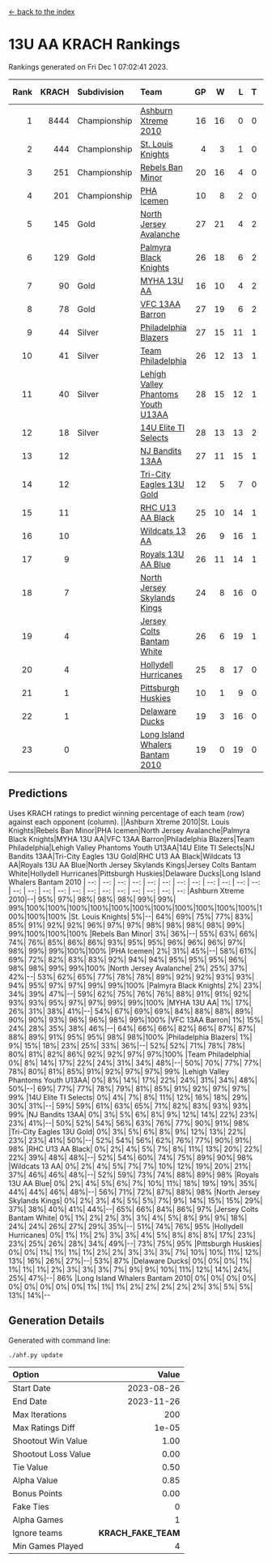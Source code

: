[<- back to the index](readme.md)
# 13U AA KRACH Rankings
Rankings generated on Fri Dec  1 07:02:41 2023.

Rank|KRACH|Subdivision|Team|GP|W|L|T|OTW|OTL|SoS|Exp Wins|Win Diff
---:|---:|:---|:---|---:|---:|---:|---:|---:|---:|---:|---:|---:
1|8444|Championship|[Ashburn Xtreme 2010](https://gamesheetstats.com/seasons/3659/teams/140527/schedule)|16|16|0|0|0|0|95|16.8|-0.0
2|444|Championship|[St. Louis Knights](https://gamesheetstats.com/seasons/3659/teams/143323/schedule)|4|3|1|0|0|0|1710|3.8|-0.0
3|251|Championship|[Rebels Ban Minor](https://gamesheetstats.com/seasons/3659/teams/140539/schedule)|20|16|4|0|0|0|842|16.9|0.0
4|201|Championship|[PHA Icemen](https://gamesheetstats.com/seasons/3659/teams/143321/schedule)|10|8|2|0|2|0|66|8.9|0.0
5|145|Gold|[North Jersey Avalanche](https://gamesheetstats.com/seasons/3659/teams/140535/schedule)|27|21|4|2|0|0|338|22.9|0.0
6|129|Gold|[Palmyra Black Knights](https://gamesheetstats.com/seasons/3659/teams/140537/schedule)|26|18|6|2|2|0|671|19.9|0.0
7|90|Gold|[MYHA 13U AA](https://gamesheetstats.com/seasons/3659/teams/140533/schedule)|16|10|4|2|1|0|66|11.9|0.0
8|78|Gold|[VFC 13AA Barron](https://gamesheetstats.com/seasons/3659/teams/140544/schedule)|27|19|6|2|2|2|46|20.9|0.0
9|44|Silver|[Philadelphia Blazers](https://gamesheetstats.com/seasons/3659/teams/140538/schedule)|27|15|11|1|3|2|651|16.4|0.0
10|41|Silver|[Team Philadelphia](https://gamesheetstats.com/seasons/3659/teams/140542/schedule)|26|12|13|1|0|1|688|13.4|0.0
11|40|Silver|[Lehigh Valley Phantoms Youth U13AA](https://gamesheetstats.com/seasons/3659/teams/140531/schedule)|28|15|12|1|0|3|345|16.4|0.0
12|18|Silver|[14U Elite TI Selects](https://gamesheetstats.com/seasons/3659/teams/140526/schedule)|28|13|13|2|1|1|616|14.9|0.0
13|12||[NJ Bandits 13AA](https://gamesheetstats.com/seasons/3659/teams/140534/schedule)|27|11|15|1|2|2|350|12.4|0.0
14|12||[Tri-City Eagles 13U Gold](https://gamesheetstats.com/seasons/3659/teams/140543/schedule)|12|5|7|0|1|1|41|5.9|0.0
15|11||[RHC U13 AA Black](https://gamesheetstats.com/seasons/3659/teams/140540/schedule)|25|10|14|1|0|0|44|11.4|0.0
16|10||[Wildcats 13 AA](https://gamesheetstats.com/seasons/3659/teams/140545/schedule)|26|9|16|1|0|0|50|10.4|0.0
17|9||[Royals 13U AA Blue](https://gamesheetstats.com/seasons/3659/teams/140541/schedule)|26|11|14|1|0|1|46|12.4|0.0
18|7||[North Jersey Skylands Kings](https://gamesheetstats.com/seasons/3659/teams/140536/schedule)|24|8|16|0|1|0|57|8.9|0.0
19|4||[Jersey Colts Bantam White](https://gamesheetstats.com/seasons/3659/teams/140530/schedule)|26|6|19|1|0|1|50|7.4|0.0
20|4||[Hollydell Hurricanes](https://gamesheetstats.com/seasons/3659/teams/140529/schedule)|25|8|17|0|1|0|364|8.9|0.0
21|1||[Pittsburgh Huskies](https://gamesheetstats.com/seasons/3659/teams/149413/schedule)|10|1|9|0|0|1|848|1.9|0.0
22|1||[Delaware Ducks](https://gamesheetstats.com/seasons/3659/teams/140528/schedule)|19|3|16|0|0|1|28|3.9|0.0
23|0||[Long Island Whalers Bantam 2010](https://gamesheetstats.com/seasons/3659/teams/140532/schedule)|19|0|19|0|0|0|43|0.9|0.0

## Predictions
Uses KRACH ratings to predict winning percentage of each team (row) against each opponent (column).
||Ashburn Xtreme 2010|St. Louis Knights|Rebels Ban Minor|PHA Icemen|North Jersey Avalanche|Palmyra Black Knights|MYHA 13U AA|VFC 13AA Barron|Philadelphia Blazers|Team Philadelphia|Lehigh Valley Phantoms Youth U13AA|14U Elite TI Selects|NJ Bandits 13AA|Tri-City Eagles 13U Gold|RHC U13 AA Black|Wildcats 13 AA|Royals 13U AA Blue|North Jersey Skylands Kings|Jersey Colts Bantam White|Hollydell Hurricanes|Pittsburgh Huskies|Delaware Ducks|Long Island Whalers Bantam 2010
| --: | --: | --: | --: | --: | --: | --: | --: | --: | --: | --: | --: | --: | --: | --: | --: | --: | --: | --: | --: | --: | --: | --: | --: 
|Ashburn Xtreme 2010|--| 95%| 97%| 98%| 98%| 98%| 99%| 99%| 99%|100%|100%|100%|100%|100%|100%|100%|100%|100%|100%|100%|100%|100%|100%
|St. Louis Knights|  5%|--| 64%| 69%| 75%| 77%| 83%| 85%| 91%| 92%| 92%| 96%| 97%| 97%| 98%| 98%| 98%| 98%| 99%| 99%|100%|100%|100%
|Rebels Ban Minor|  3%| 36%|--| 55%| 63%| 66%| 74%| 76%| 85%| 86%| 86%| 93%| 95%| 95%| 96%| 96%| 96%| 97%| 98%| 99%| 99%|100%|100%
|PHA Icemen|  2%| 31%| 45%|--| 58%| 61%| 69%| 72%| 82%| 83%| 83%| 92%| 94%| 94%| 95%| 95%| 95%| 96%| 98%| 98%| 99%| 99%|100%
|North Jersey Avalanche|  2%| 25%| 37%| 42%|--| 53%| 62%| 65%| 77%| 78%| 78%| 89%| 92%| 92%| 93%| 93%| 94%| 95%| 97%| 97%| 99%| 99%|100%
|Palmyra Black Knights|  2%| 23%| 34%| 39%| 47%|--| 59%| 62%| 75%| 76%| 76%| 88%| 91%| 91%| 92%| 93%| 93%| 95%| 97%| 97%| 99%| 99%|100%
|MYHA 13U AA|  1%| 17%| 26%| 31%| 38%| 41%|--| 54%| 67%| 69%| 69%| 84%| 88%| 88%| 89%| 90%| 90%| 93%| 96%| 96%| 98%| 99%|100%
|VFC 13AA Barron|  1%| 15%| 24%| 28%| 35%| 38%| 46%|--| 64%| 66%| 66%| 82%| 86%| 87%| 87%| 88%| 89%| 91%| 95%| 95%| 98%| 98%|100%
|Philadelphia Blazers|  1%|  9%| 15%| 18%| 23%| 25%| 33%| 36%|--| 52%| 52%| 71%| 78%| 78%| 80%| 81%| 82%| 86%| 92%| 92%| 97%| 97%|100%
|Team Philadelphia|  0%|  8%| 14%| 17%| 22%| 24%| 31%| 34%| 48%|--| 50%| 70%| 77%| 77%| 78%| 80%| 81%| 85%| 91%| 92%| 97%| 97%| 99%
|Lehigh Valley Phantoms Youth U13AA|  0%|  8%| 14%| 17%| 22%| 24%| 31%| 34%| 48%| 50%|--| 69%| 77%| 77%| 78%| 79%| 81%| 85%| 91%| 92%| 97%| 97%| 99%
|14U Elite TI Selects|  0%|  4%|  7%|  8%| 11%| 12%| 16%| 18%| 29%| 30%| 31%|--| 59%| 59%| 61%| 63%| 65%| 71%| 82%| 83%| 93%| 93%| 99%
|NJ Bandits 13AA|  0%|  3%|  5%|  6%|  8%|  9%| 12%| 14%| 22%| 23%| 23%| 41%|--| 50%| 52%| 54%| 56%| 63%| 76%| 77%| 90%| 91%| 98%
|Tri-City Eagles 13U Gold|  0%|  3%|  5%|  6%|  8%|  9%| 12%| 13%| 22%| 23%| 23%| 41%| 50%|--| 52%| 54%| 56%| 62%| 76%| 77%| 90%| 91%| 98%
|RHC U13 AA Black|  0%|  2%|  4%|  5%|  7%|  8%| 11%| 13%| 20%| 22%| 22%| 39%| 48%| 48%|--| 52%| 54%| 60%| 74%| 75%| 89%| 90%| 98%
|Wildcats 13 AA|  0%|  2%|  4%|  5%|  7%|  7%| 10%| 12%| 19%| 20%| 21%| 37%| 46%| 46%| 48%|--| 52%| 59%| 73%| 74%| 88%| 89%| 98%
|Royals 13U AA Blue|  0%|  2%|  4%|  5%|  6%|  7%| 10%| 11%| 18%| 19%| 19%| 35%| 44%| 44%| 46%| 48%|--| 56%| 71%| 72%| 87%| 88%| 98%
|North Jersey Skylands Kings|  0%|  2%|  3%|  4%|  5%|  5%|  7%|  9%| 14%| 15%| 15%| 29%| 37%| 38%| 40%| 41%| 44%|--| 65%| 66%| 84%| 86%| 97%
|Jersey Colts Bantam White|  0%|  1%|  2%|  2%|  3%|  3%|  4%|  5%|  8%|  9%|  9%| 18%| 24%| 24%| 26%| 27%| 29%| 35%|--| 51%| 74%| 76%| 95%
|Hollydell Hurricanes|  0%|  1%|  1%|  2%|  3%|  3%|  4%|  5%|  8%|  8%|  8%| 17%| 23%| 23%| 25%| 26%| 28%| 34%| 49%|--| 73%| 75%| 95%
|Pittsburgh Huskies|  0%|  0%|  1%|  1%|  1%|  1%|  2%|  2%|  3%|  3%|  3%|  7%| 10%| 10%| 11%| 12%| 13%| 16%| 26%| 27%|--| 53%| 87%
|Delaware Ducks|  0%|  0%|  0%|  1%|  1%|  1%|  1%|  2%|  3%|  3%|  3%|  7%|  9%|  9%| 10%| 11%| 12%| 14%| 24%| 25%| 47%|--| 86%
|Long Island Whalers Bantam 2010|  0%|  0%|  0%|  0%|  0%|  0%|  0%|  0%|  0%|  1%|  1%|  1%|  2%|  2%|  2%|  2%|  2%|  3%|  5%|  5%| 13%| 14%|--

## Generation Details

Generated with command line:
```
./ahf.py update
```

| Option | Value |
| :----- | ----: |
| Start Date | 2023-08-26 |
| End Date | 2023-11-26 |
| Max Iterations | 200 |
| Max Ratings Diff | 1e-05 |
| Shootout Win Value | 1.00 |
| Shootout Loss Value | 0.00 |
| Tie Value | 0.50 |
| Alpha Value | 0.85 |
| Bonus Points | 0.00 |
| Fake Ties | 0 |
| Alpha Games | 1 |
| Ignore teams | __KRACH_FAKE_TEAM__ |
| Min Games Played | 4 |

